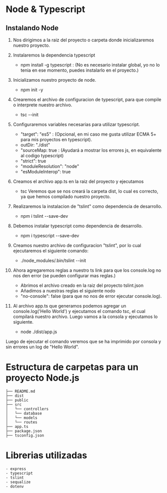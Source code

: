 # Node & Typescript

## Instalando Node

1. Nos dirigimos a la raiz del proyecto o carpeta donde inicializaremos nuestro proyecto.

2. Instalaremos la dependencia typescript
    - npm install -g typescript : (No es necesario instalar global, yo no lo tenia en ese momento, puedes instalarlo en el proyecto.)

3. Inicializamos nuestro proyecto de node.
    - npm init -y

4. Crearemos el archivo de configuracion de typescript, para que compile o interprete nuestro archivo.
    - tsc --init

5. Configuraremos variables necesarias para utilizar typescript.
    - "target": "es5" : (Opcional, en mi caso me gusta utilizar ECMA 5+ para mis proyectos en typescript).
    - outDir: "./dist"
    - "sourceMap: true : (Ayudará a mostrar los errores js, en equivalente al codigo typescript)
    - "strict": true
    - "moduleResolution": "node"
    - "esModuleInterop": true

6. Creamos el archivo app.ts en la raiz del proyecto y ejecutamos
    -   tsc
    Veremos que se nos creará la carpeta dist, lo cual es correcto, ya que hemos compilado nuestro proyecto.

7. Realizaremos la instalacion de "tslint" como dependencia de desarrollo.
    - npm i tslint --save-dev

8. Debemos instalar typescript como dependencia de desarrollo.
    -   npm i typescript --save-dev

9. Creamos nuestro archivo de configuracion "tslint", por lo cual ejecutaremos el siguiente comando:
    - ./node_modules/.bin/tslint --init

10. Ahora agregaremos reglas a nuestro ts link para que los console.log no nos den error (se pueden configurar mas reglas.)
    -   Abrimos el archivo creado en la raiz del proyecto tslint.json
    -   Añadimos a nuestras reglas el siguiente nodo
    - "no-console": false (para que no nos de error ejecutar console.log).

11. Al archivo app.ts que generamos podemos agregar un console.log('Hello World') y ejecutamos el comando tsc, el cual compilará nuestro archivo.
Luego vamos a la consola y ejecutamos lo siguiente.

    -   node ./dist/app.js

Luego de ejecutar el comando veremos que se ha imprimido por consola y sin errores un log de "Hello World".



# Estructura de carpetas para un proyecto Node.js
    ├── README.md
    ├── dist
    ├── public
    ├── src
    │   └── controllers
    │   └── database
    │   └── models
    │   └── routes
    ├── app.ts
    ├── package.json
    ├── tsconfig.json

# Librerias utilizadas
    - express
    - typescript
    - tslint
    - sequalize
    - dotenv

